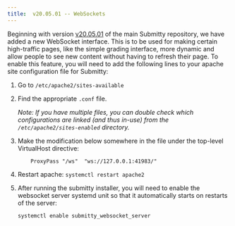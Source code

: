 ```yaml
---
title:  v20.05.01 -- WebSockets
---
```


Beginning with version
[v20.05.01](https://github.com/Submitty/Submitty/releases/v20.05.01)
of the main Submitty repository, we have added a new WebSocket
interface. This is to be used for making certain high-traffic pages,
like the simple grading interface, more dynamic and allow people
to see new content without having to refresh their page. To enable this
feature, you will need to add the following lines to your apache
site configuration file for Submitty:

1. Go to `/etc/apache2/sites-available`

2. Find the appropriate `.conf` file.

   _Note: If you have multiple files, you can double check which
   configurations are linked (and thus in-use) from the
   `/etc/apache2/sites-enabled` directory._

3. Make the modification below somewhere in the file under the
top-level VirtualHost directive:

    ```text
        ProxyPass "/ws"  "ws://127.0.0.1:41983/"
    ```

4. Restart apache: `systemctl restart apache2`

5. After running the submitty installer, you will need to enable the
websocket server systemd unit so that it automatically starts on restarts
of the server:

    ```bash
    systemctl enable submitty_websocket_server
    ```
